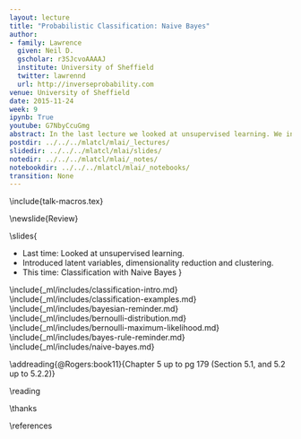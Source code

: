 ```yaml
---
layout: lecture
title: "Probabilistic Classification: Naive Bayes"
author: 
- family: Lawrence
  given: Neil D.
  gscholar: r3SJcvoAAAAJ
  institute: University of Sheffield
  twitter: lawrennd
  url: http://inverseprobability.com
venue: University of Sheffield
date: 2015-11-24
week: 9 
ipynb: True
youtube: G7NbyCcuGmg
abstract: In the last lecture we looked at unsupervised learning. We introduced latent variables, dimensionality reduction and clustering. In this lecture we're going to look at clustering, specifically the probabilistic approach to clustering. We'll focus on a simple but often effective algorithm known as *naive Bayes*.
postdir: ../../../mlatcl/mlai/_lectures/
slidedir: ../../../mlatcl/mlai/slides/
notedir: ../../../mlatcl/mlai/_notes/
notebookdir: ../../../mlatcl/mlai/_notebooks/
transition: None
---
```


\include{talk-macros.tex}

\newslide{Review}

\slides{
* Last time: Looked at unsupervised learning.
* Introduced latent variables, dimensionality reduction and clustering.
* This time: Classification with Naive Bayes
}

\include{_ml/includes/classification-intro.md}
\include{_ml/includes/classification-examples.md}
\include{_ml/includes/bayesian-reminder.md}
\include{_ml/includes/bernoulli-distribution.md}
\include{_ml/includes/bernoulli-maximum-likelihood.md}
\include{_ml/includes/bayes-rule-reminder.md}
\include{_ml/includes/naive-bayes.md}

\addreading{@Rogers:book11}{Chapter 5 up to pg 179 (Section 5.1, and 5.2 up to 5.2.2)}

\reading

\thanks

\references






